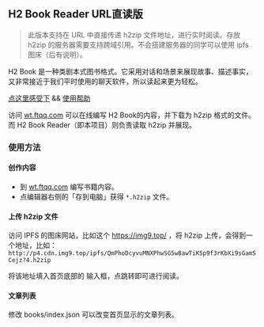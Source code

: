 ## H2 Book Reader  URL直读版

> 此版本支持在 URL 中直接传递 h2zip 文件地址，进行实时阅读。存放 h2zip 的服务器需要支持跨域引用。不会搭建服务器的同学可以使用 ipfs 图床（后有说明）。

H2 Book 是一种类剧本式图书格式。它采用对话和场景来展现故事、描述事实，又非常接近于我们平时使用的聊天软件，所以读起来更为轻松。

[点这里感受下](http://wt.ftqq.com/read/1001)  && [使用帮助](http://wt.ftqq.com/read/002)

访问 [wt.ftqq.com](http://wt.ftqq.com) 可以在线编写 H2 Book的内容，并下载为 h2zip 格式的文件。而 H2 Book Reader（即本项目）则负责读取 h2zip 并展现。

### 使用方法

#### 创作内容

- 到 [wt.ftqq.com](http://wt.ftqq.com) 编写书籍内容。
- 点编辑器右侧的「存到电脑」获得 `*.h2zip` 文件。

#### 上传 h2zip 文件

访问 IPFS 的图床网站，比如这个 https://img9.top/ ，将 h2zip 上传，会得到一个地址，比如：`http://p4.cdn.img9.top/ipfs/QmPhoDcyvuMNXPhwSG5w8awTiKSp9f3rKbXi9sGamSCejz?4.h2zip`


将该地址填入首页底部的 输入框，点跳转即可进行阅读。

#### 文章列表

修改 books/index.json 可以改变首页显示的文章列表。


